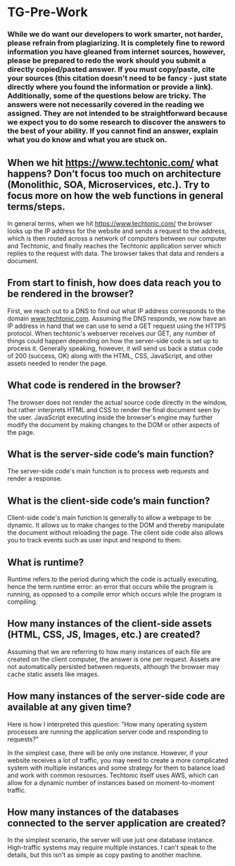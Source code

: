 # TG-Pre-Work

### While we do want our developers to work smarter, not harder, please refrain from plagiarizing.  It is completely fine to reword information you have gleaned from internet sources, however, please be prepared to redo the work should you submit a directly copied/pasted answer.  If you must copy/paste, cite your sources (this citation doesn't need to be fancy - just state directly where you found the information or provide a link).  Additionally, some of the questions below are tricky.  The answers were not necessarily covered in the reading we assigned.  They are not intended to be straightforward because we expect you to do some research to discover the answers to the best of your ability.  If you cannot find an answer, explain what you do know and what you are stuck on.

## When we hit https://www.techtonic.com/ what happens? Don’t focus too much on architecture (Monolithic, SOA, Microservices, etc.). Try to focus more on how the web functions in general terms/steps.

In general terms, when we hit https://www.techtonic.com/ the browser looks up the IP address for the website and sends a request to the address, which is then routed across a network of computers between our computer and Techtonic, and finally reaches the Techtonic application server which replies to the request with data. The browser takes that data and renders a document. 

## From start to finish, how does data reach you to be rendered in the browser?

First, we reach out to a DNS to find out what IP address corresponds to the domain www.techtonic.com. Assuming the DNS responds, we now have an IP address in hand that we can use to send a GET request using the HTTPS protocol. When techtonic's webserver receives our GET, any number of things could happen depending on how the server-side code is set up to process it. Generally speaking, however, it will send us back a status code of 200 (success, OK) along with the HTML, CSS, JavaScript, and other assets needed to render the page. 

## What code is rendered in the browser?

The browser does not render the actual source code directly in the window, but rather interprets HTML and CSS to render the final document seen by the user. JavaScript executing inside the browser's engine may further modify the document by making changes to the DOM or other aspects of the page.

## What is the server-side code’s main function?

The server-side code's main function is to process web requests and render a response.

## What is the client-side code’s main function?

Client-side code's main function is generally to allow a webpage to be dynamic. It allows us to make changes to the DOM and thereby manipulate the document without reloading the page. The client side code also allows you to track events such as user input and respond to them.

## What is runtime?

Runtime refers to the period during which the code is actually executing, hence the term runtime error: an error that occurs while the program is running, as opposed to a compile error which occurs while the program is compiling.

## How many instances of the client-side assets (HTML, CSS, JS, Images, etc.) are created?

Assuming that we are referring to how many instances of each file are created on the client computer, the answer is one per request. Assets are not automatically persisted between requests, although the browser may cache static assets like images.

## How many instances of the server-side code are available at any given time?

Here is how I interpreted this question: "How many operating system processes are running the application server code and responding to requests?"

In the simplest case, there will be only one instance. However, if your website receives a lot of traffic, you may need to create a more complicated system with multiple instances and some strategy for them to balance load and work with common resources. Techtonic itself uses AWS, which can allow for a dynamic number of instances based on moment-to-moment traffic.

## How many instances of the databases connected to the server application are created?

In the simplest scenario, the server will use just one database instance. High-traffic systems may require multiple instances. I can't speak to the details, but this isn't as simple as copy pasting to another machine.
